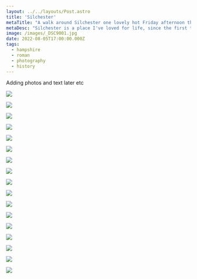 ```yaml
---
layout: ../../layouts/Post.astro
title: 'Silchester'
metaTitle: "A walk around Silchester one lovely hot Friday afternoon this Summer"
metaDesc: "Silchester is a place I've loved for life, since the first time I visited as a child. Now it's just 14 minutes from home. Lots of photos. I took 96!"
image: /images/_DSC9001.jpg
date: 2022-08-05T17:00:00.000Z
tags:
  - hampshire
  - roman
  - photography
  - history
---
```


Adding photos and text later etc

![](/images/_DSC1817.jpeg)

![](/images/_DSC1842.jpeg)

![](/images/_DSC1844.jpeg)

![](/images/_DSC1845.jpeg)

![](/images/_DSC1846.jpeg)

![](/images/_DSC1847.jpeg)

![](/images/_DSC1848.jpeg)

![](/images/_DSC1849.jpeg)

![](/images/_DSC1850.jpeg)

![](/images/_DSC1856.jpeg)

![](/images/_DSC1858.jpeg)

![](/images/_DSC1859.jpeg)

![](/images/_DSC1862.jpeg)

![](/images/_DSC1863.jpeg)

![](/images/_DSC1864.jpeg)

![](/images/_DSC1866.jpeg)

![](/images/_DSC1867.jpeg)



